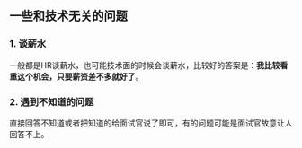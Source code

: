 ## 一些和技术无关的问题

### 1. 谈薪水
一般都是HR谈薪水，也可能技术面的时候会谈薪水，比较好的答案是：**我比较看重这个机会，只要薪资差不多就好了**。

### 2. 遇到不知道的问题
直接回答不知道或者把知道的给面试官说了即可，有的问题可能是面试官故意让人回答不上。

